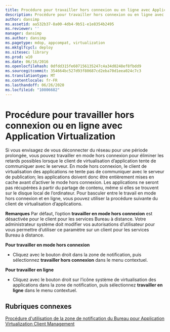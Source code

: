 ```yaml
---
title: Procédure pour travailler hors connexion ou en ligne avec Application Virtualization
description: Procédure pour travailler hors connexion ou en ligne avec Application Virtualization
author: dansimp
ms.assetid: aa532b37-8a00-4db4-9b51-e1e8354b2495
ms.reviewer: ''
manager: dansimp
ms.author: dansimp
ms.pagetype: mdop, appcompat, virtualization
ms.mktglfcycl: deploy
ms.sitesec: library
ms.prod: w10
ms.date: 06/16/2016
ms.openlocfilehash: 0dfdd315fe607156135247c4a34d0248ef8fbdd9
ms.sourcegitcommit: 354664bc527d93f80687cd2eba70d1eea024c7c3
ms.translationtype: MT
ms.contentlocale: fr-FR
ms.lasthandoff: 06/26/2020
ms.locfileid: "10806682"
---
```

# Procédure pour travailler hors connexion ou en ligne avec Application Virtualization


Si vous envisagez de vous déconnecter du réseau pour une période prolongée, vous pouvez travailler en mode hors connexion pour éliminer les retards possibles lorsque le client de virtualisation d’application tente de communiquer avec le serveur. En mode hors connexion, le client de virtualisation des applications ne tente pas de communiquer avec le serveur de publication; les applications doivent donc être entièrement mises en cache avant d’activer le mode hors connexion. Les applications ne seront pas récupérées à partir du partage de contenu, même si elles se trouvent sur le disque local de l’ordinateur. Pour basculer entre le travail en mode hors connexion et en ligne, vous pouvez utiliser la procédure suivante du client de virtualisation d’applications.

**Remarques**  Par défaut, l’option **travailler en mode hors connexion** est désactivée pour le client pour les services Bureau à distance. Votre administrateur système doit modifier vos autorisations d’utilisateur pour vous permettre d’utiliser ce paramètre sur un client pour les services Bureau à distance.

 

**Pour travailler en mode hors connexion**

-   Cliquez avec le bouton droit dans la zone de notification, puis sélectionnez **travailler hors connexion** dans le menu contextuel.

**Pour travailler en ligne**

-   Cliquez avec le bouton droit sur l’icône système de virtualisation des applications dans la zone de notification, puis sélectionnez **travailler en ligne** dans le menu contextuel.

## Rubriques connexes


[Procédure d'utilisation de la zone de notification du Bureau pour Application Virtualization Client Management](how-to-use-the-desktop-notification-area-for-application-virtualization-client-management.md)

 

 





